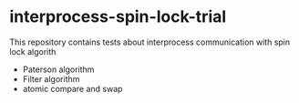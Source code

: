 # interprocess-spin-lock-trial
This repository contains tests about interprocess communication with spin lock algorith
- Paterson algorithm
- Filter algorithm
- atomic compare and swap 
